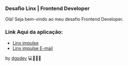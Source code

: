 ### Desafio Linx | Frontend Developer

Olá! Seja bem-vindo ao meu desafio Frontend Developer. 

### Link Aqui da aplicação:

- [Linx impulse](http://dgsdev.ddns.net/)
- [Linx impulse E-mail](http://dgsdev.ddns.net/email.html/)

by <a href="https://www.linkedin.com/in/dgsdouglaspinheiro/" target="_blank">dgsdev</a> 💻👨‍💻🚀